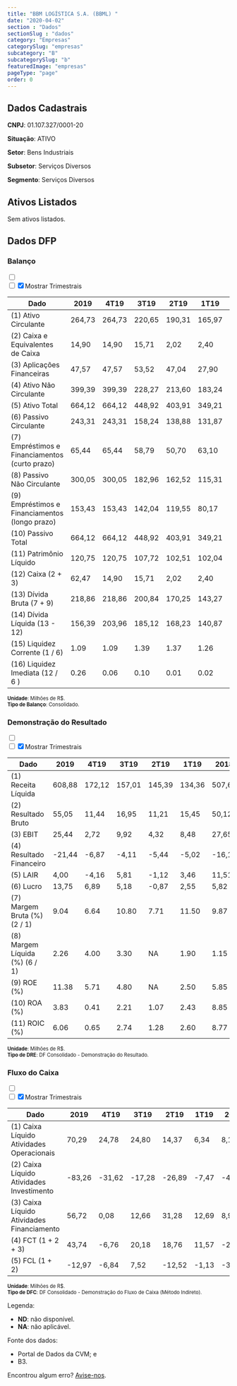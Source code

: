 ```yaml
---  
title: "BBM LOGÍSTICA S.A. (BBML) "  
date: "2020-04-02"  
section : "Dados"  
sectionSlug : "dados"  
category: "Empresas"  
categorySlug: "empresas"  
subcategory: "B"  
subcategorySlug: "b"  
featuredImage: "empresas"  
pageType: "page"  
order: 0  
---
```



## Dados Cadastrais


**CNPJ**: 01.107.327/0001-20

**Situação**: ATIVO

**Setor**: Bens Industriais

**Subsetor**: Serviços Diversos

**Segmento**: Serviços Diversos


## Ativos Listados


Sem ativos listados.




## Dados DFP

### Balanço
  
<input type='checkbox' class='toggleCommand' id='toggleBalanco' name='toggleBalanco'>  
<div class='filter-group-balanco'>  
<div class='check_button_balanco'>  
<label for='toggleBalanco'>  
<input type='checkbox' data-filter-col='trimBalanco'><input type='checkbox' data-filter-col='trimBalanco' checked><span>Mostrar Trimestrais</span>  
</label>  
</div>  
</div>  
<div class='overflow balancoTableWrapper'>  
<table class='balancoTable'>  
<thead>  
<tr>  
<th class='dataHeader fixedLeftColumn'>Dado</th>  
<th>2019</th>  
<th class='trimHeader' data-col='trimBalanco'>4T19</th>  
<th class='trimHeader' data-col='trimBalanco'>3T19</th>  
<th class='trimHeader' data-col='trimBalanco'>2T19</th>  
<th class='trimHeader' data-col='trimBalanco'>1T19</th>  
<th>2018</th>  
<th class='trimHeader' data-col='trimBalanco'>4T18</th>  
<th class='trimHeader' data-col='trimBalanco'>3T18</th>  
<th class='trimHeader' data-col='trimBalanco'>2T18</th>  
<th class='trimHeader' data-col='trimBalanco'>1T18</th>  
<th>2017</th>  
<th class='trimHeader' data-col='trimBalanco'>4T17</th>  
<th class='trimHeader' data-col='trimBalanco'>3T17</th>  
<th class='trimHeader' data-col='trimBalanco'>2T17</th>  
<th class='trimHeader' data-col='trimBalanco'>1T17</th>  
</tr>  
</thead>  
<tbody>  
<tr class='trContaAtivo'>  
<td class='leftAlignCell rowDescription fixedLeftColumn'>(1) Ativo Circulante</td>  
<td>264,73</td>  
<td data-col='trimBalanco' class='trimData'>264,73</td>  
<td data-col='trimBalanco' class='trimData'>220,65</td>  
<td data-col='trimBalanco' class='trimData'>190,31</td>  
<td data-col='trimBalanco' class='trimData'>165,97</td>  
<td>151,58</td>  
<td data-col='trimBalanco' class='trimData'>152,92</td>  
<td data-col='trimBalanco' class='trimData'>149,35</td>  
<td data-col='trimBalanco' class='trimData'>128,43</td>  
<td data-col='trimBalanco' class='trimData'>110,46</td>  
<td>101,54</td>  
<td data-col='trimBalanco' class='trimData'>101,54</td>  
<td data-col='trimBalanco' class='trimData'>101,54</td>  
<td data-col='trimBalanco' class='trimData'>101,48</td>  
<td data-col='trimBalanco' class='trimData'>101,48</td>  
</tr>  
<tr class='trContaAtivo'>  
<td class='leftAlignCell rowDescription fixedLeftColumn'>(2) Caixa e Equivalentes de Caixa</td>  
<td>14,90</td>  
<td data-col='trimBalanco' class='trimData'>14,90</td>  
<td data-col='trimBalanco' class='trimData'>15,71</td>  
<td data-col='trimBalanco' class='trimData'>2,02</td>  
<td data-col='trimBalanco' class='trimData'>2,40</td>  
<td>1,16</td>  
<td data-col='trimBalanco' class='trimData'>1,16</td>  
<td data-col='trimBalanco' class='trimData'>3,12</td>  
<td data-col='trimBalanco' class='trimData'>6,20</td>  
<td data-col='trimBalanco' class='trimData'>3,67</td>  
<td>1,05</td>  
<td data-col='trimBalanco' class='trimData'>1,05</td>  
<td data-col='trimBalanco' class='trimData'>1,05</td>  
<td data-col='trimBalanco' class='trimData'>0,99</td>  
<td data-col='trimBalanco' class='trimData'>0,99</td>  
</tr>  
<tr class='trContaAtivo'>  
<td class='leftAlignCell rowDescription fixedLeftColumn'>(3) Aplicações Financeiras</td>  
<td>47,57</td>  
<td data-col='trimBalanco' class='trimData'>47,57</td>  
<td data-col='trimBalanco' class='trimData'>53,52</td>  
<td data-col='trimBalanco' class='trimData'>47,04</td>  
<td data-col='trimBalanco' class='trimData'>27,90</td>  
<td>17,57</td>  
<td data-col='trimBalanco' class='trimData'>17,57</td>  
<td data-col='trimBalanco' class='trimData'>17,09</td>  
<td data-col='trimBalanco' class='trimData'>13,42</td>  
<td data-col='trimBalanco' class='trimData'>18,98</td>  
<td>44,26</td>  
<td data-col='trimBalanco' class='trimData'>44,26</td>  
<td data-col='trimBalanco' class='trimData'>44,26</td>  
<td data-col='trimBalanco' class='trimData'>44,26</td>  
<td data-col='trimBalanco' class='trimData'>44,26</td>  
</tr>  
<tr class='trContaAtivo'>  
<td class='leftAlignCell rowDescription fixedLeftColumn'>(4) Ativo Não Circulante</td>  
<td>399,39</td>  
<td data-col='trimBalanco' class='trimData'>399,39</td>  
<td data-col='trimBalanco' class='trimData'>228,27</td>  
<td data-col='trimBalanco' class='trimData'>213,60</td>  
<td data-col='trimBalanco' class='trimData'>183,24</td>  
<td>160,74</td>  
<td data-col='trimBalanco' class='trimData'>160,29</td>  
<td data-col='trimBalanco' class='trimData'>166,03</td>  
<td data-col='trimBalanco' class='trimData'>151,51</td>  
<td data-col='trimBalanco' class='trimData'>148,91</td>  
<td>112,86</td>  
<td data-col='trimBalanco' class='trimData'>112,86</td>  
<td data-col='trimBalanco' class='trimData'>112,86</td>  
<td data-col='trimBalanco' class='trimData'>112,91</td>  
<td data-col='trimBalanco' class='trimData'>112,91</td>  
</tr>  
<tr class='trContaAtivo'>  
<td class='leftAlignCell rowDescription fixedLeftColumn'>(5) Ativo Total</td>  
<td>664,12</td>  
<td data-col='trimBalanco' class='trimData'>664,12</td>  
<td data-col='trimBalanco' class='trimData'>448,92</td>  
<td data-col='trimBalanco' class='trimData'>403,91</td>  
<td data-col='trimBalanco' class='trimData'>349,21</td>  
<td>312,32</td>  
<td data-col='trimBalanco' class='trimData'>313,20</td>  
<td data-col='trimBalanco' class='trimData'>315,37</td>  
<td data-col='trimBalanco' class='trimData'>279,94</td>  
<td data-col='trimBalanco' class='trimData'>259,37</td>  
<td>214,40</td>  
<td data-col='trimBalanco' class='trimData'>214,40</td>  
<td data-col='trimBalanco' class='trimData'>214,40</td>  
<td data-col='trimBalanco' class='trimData'>214,39</td>  
<td data-col='trimBalanco' class='trimData'>214,39</td>  
</tr>  
<tr class='trContaPassivo'>  
<td class='leftAlignCell rowDescription fixedLeftColumn'>(6) Passivo Circulante</td>  
<td>243,31</td>  
<td data-col='trimBalanco' class='trimData'>243,31</td>  
<td data-col='trimBalanco' class='trimData'>158,24</td>  
<td data-col='trimBalanco' class='trimData'>138,88</td>  
<td data-col='trimBalanco' class='trimData'>131,87</td>  
<td>115,96</td>  
<td data-col='trimBalanco' class='trimData'>116,28</td>  
<td data-col='trimBalanco' class='trimData'>125,30</td>  
<td data-col='trimBalanco' class='trimData'>117,46</td>  
<td data-col='trimBalanco' class='trimData'>106,28</td>  
<td>80,99</td>  
<td data-col='trimBalanco' class='trimData'>80,99</td>  
<td data-col='trimBalanco' class='trimData'>80,99</td>  
<td data-col='trimBalanco' class='trimData'>80,99</td>  
<td data-col='trimBalanco' class='trimData'>80,99</td>  
</tr>  
<tr class='trContaPassivo'>  
<td class='leftAlignCell rowDescription fixedLeftColumn'>(7) Empréstimos e Financiamentos (curto prazo)</td>  
<td>65,44</td>  
<td data-col='trimBalanco' class='trimData'>65,44</td>  
<td data-col='trimBalanco' class='trimData'>58,79</td>  
<td data-col='trimBalanco' class='trimData'>50,70</td>  
<td data-col='trimBalanco' class='trimData'>63,10</td>  
<td>55,80</td>  
<td data-col='trimBalanco' class='trimData'>55,80</td>  
<td data-col='trimBalanco' class='trimData'>75,59</td>  
<td data-col='trimBalanco' class='trimData'>50,84</td>  
<td data-col='trimBalanco' class='trimData'>42,94</td>  
<td>35,77</td>  
<td data-col='trimBalanco' class='trimData'>35,77</td>  
<td data-col='trimBalanco' class='trimData'>50,03</td>  
<td data-col='trimBalanco' class='trimData'>36,91</td>  
<td data-col='trimBalanco' class='trimData'>36,91</td>  
</tr>  
<tr class='trContaPassivo'>  
<td class='leftAlignCell rowDescription fixedLeftColumn'>(8) Passivo Não Circulante</td>  
<td>300,05</td>  
<td data-col='trimBalanco' class='trimData'>300,05</td>  
<td data-col='trimBalanco' class='trimData'>182,96</td>  
<td data-col='trimBalanco' class='trimData'>162,52</td>  
<td data-col='trimBalanco' class='trimData'>115,31</td>  
<td>96,88</td>  
<td data-col='trimBalanco' class='trimData'>97,44</td>  
<td data-col='trimBalanco' class='trimData'>103,97</td>  
<td data-col='trimBalanco' class='trimData'>81,30</td>  
<td data-col='trimBalanco' class='trimData'>83,64</td>  
<td>65,17</td>  
<td data-col='trimBalanco' class='trimData'>65,17</td>  
<td data-col='trimBalanco' class='trimData'>65,17</td>  
<td data-col='trimBalanco' class='trimData'>65,17</td>  
<td data-col='trimBalanco' class='trimData'>65,17</td>  
</tr>  
<tr class='trContaPassivo'>  
<td class='leftAlignCell rowDescription fixedLeftColumn'>(9) Empréstimos e Financiamentos (longo prazo)</td>  
<td>153,43</td>  
<td data-col='trimBalanco' class='trimData'>153,43</td>  
<td data-col='trimBalanco' class='trimData'>142,04</td>  
<td data-col='trimBalanco' class='trimData'>119,55</td>  
<td data-col='trimBalanco' class='trimData'>80,17</td>  
<td>71,54</td>  
<td data-col='trimBalanco' class='trimData'>71,54</td>  
<td data-col='trimBalanco' class='trimData'>92,97</td>  
<td data-col='trimBalanco' class='trimData'>69,30</td>  
<td data-col='trimBalanco' class='trimData'>71,70</td>  
<td>47,57</td>  
<td data-col='trimBalanco' class='trimData'>47,57</td>  
<td data-col='trimBalanco' class='trimData'>54,60</td>  
<td data-col='trimBalanco' class='trimData'>52,48</td>  
<td data-col='trimBalanco' class='trimData'>52,48</td>  
</tr>  
<tr class='trContaPassivo'>  
<td class='leftAlignCell rowDescription fixedLeftColumn'>(10) Passivo Total</td>  
<td>664,12</td>  
<td data-col='trimBalanco' class='trimData'>664,12</td>  
<td data-col='trimBalanco' class='trimData'>448,92</td>  
<td data-col='trimBalanco' class='trimData'>403,91</td>  
<td data-col='trimBalanco' class='trimData'>349,21</td>  
<td>312,32</td>  
<td data-col='trimBalanco' class='trimData'>313,20</td>  
<td data-col='trimBalanco' class='trimData'>315,37</td>  
<td data-col='trimBalanco' class='trimData'>279,94</td>  
<td data-col='trimBalanco' class='trimData'>259,37</td>  
<td>214,40</td>  
<td data-col='trimBalanco' class='trimData'>214,40</td>  
<td data-col='trimBalanco' class='trimData'>214,40</td>  
<td data-col='trimBalanco' class='trimData'>214,39</td>  
<td data-col='trimBalanco' class='trimData'>214,39</td>  
</tr>  
<tr class='trContaPassivo'>  
<td class='leftAlignCell rowDescription fixedLeftColumn'>(11) Patrimônio Líquido</td>  
<td>120,75</td>  
<td data-col='trimBalanco' class='trimData'>120,75</td>  
<td data-col='trimBalanco' class='trimData'>107,72</td>  
<td data-col='trimBalanco' class='trimData'>102,51</td>  
<td data-col='trimBalanco' class='trimData'>102,04</td>  
<td>99,49</td>  
<td data-col='trimBalanco' class='trimData'>99,49</td>  
<td data-col='trimBalanco' class='trimData'>86,10</td>  
<td data-col='trimBalanco' class='trimData'>81,18</td>  
<td data-col='trimBalanco' class='trimData'>69,45</td>  
<td>68,24</td>  
<td data-col='trimBalanco' class='trimData'>68,24</td>  
<td data-col='trimBalanco' class='trimData'>68,24</td>  
<td data-col='trimBalanco' class='trimData'>68,23</td>  
<td data-col='trimBalanco' class='trimData'>68,23</td>  
</tr>  
<tr>  
<td class='leftAlignCell rowDescription fixedLeftColumn'>(12) Caixa (2 + 3)</td>  
<td class='positiveNumber'>62,47</td>  
<td class='positiveNumber trimData' data-col='trimBalanco'>14,90</td>  
<td class='positiveNumber trimData' data-col='trimBalanco'>15,71</td>  
<td class='positiveNumber trimData' data-col='trimBalanco'>2,02</td>  
<td class='positiveNumber trimData' data-col='trimBalanco'>2,40</td>  
<td class='positiveNumber'>18,73</td>  
<td class='positiveNumber trimData' data-col='trimBalanco'>1,16</td>  
<td class='positiveNumber trimData' data-col='trimBalanco'>6,23</td>  
<td class='positiveNumber trimData' data-col='trimBalanco'>18,60</td>  
<td class='positiveNumber trimData' data-col='trimBalanco'>3,67</td>  
<td class='positiveNumber'>45,30</td>  
<td class='positiveNumber trimData' data-col='trimBalanco'>1,05</td>  
<td class='positiveNumber trimData' data-col='trimBalanco'>2,09</td>  
<td class='positiveNumber trimData' data-col='trimBalanco'>2,97</td>  
<td class='positiveNumber trimData' data-col='trimBalanco'>0,99</td>  
</tr>  
<tr class='trDividaBruta'>  
<td class='leftAlignCell rowDescription fixedLeftColumn'>(13) Dívida Bruta (7 + 9)</td>  
<td class='negativeNumber'>218,86</td>  
<td class='negativeNumber trimData' data-col='trimBalanco'>218,86</td>  
<td class='negativeNumber trimData' data-col='trimBalanco'>200,84</td>  
<td class='negativeNumber trimData' data-col='trimBalanco'>170,25</td>  
<td class='negativeNumber trimData' data-col='trimBalanco'>143,27</td>  
<td class='negativeNumber'>127,33</td>  
<td class='negativeNumber trimData' data-col='trimBalanco'>127,33</td>  
<td class='negativeNumber trimData' data-col='trimBalanco'>337,11</td>  
<td class='negativeNumber trimData' data-col='trimBalanco'>360,41</td>  
<td class='negativeNumber trimData' data-col='trimBalanco'>114,64</td>  
<td class='negativeNumber'>83,34</td>  
<td class='negativeNumber trimData' data-col='trimBalanco'>83,34</td>  
<td class='negativeNumber trimData' data-col='trimBalanco'>209,27</td>  
<td class='negativeNumber trimData' data-col='trimBalanco'>268,17</td>  
<td class='negativeNumber trimData' data-col='trimBalanco'>89,39</td>  
</tr>  
<tr>  
<td class='leftAlignCell rowDescription fixedLeftColumn'>(14) Dívida Líquida  (13 - 12)</td>  
<td class='negativeNumber'>156,39</td>  
<td class='negativeNumber trimData' data-col='trimBalanco'>203,96</td>  
<td class='negativeNumber trimData' data-col='trimBalanco'>185,12</td>  
<td class='negativeNumber trimData' data-col='trimBalanco'>168,23</td>  
<td class='negativeNumber trimData' data-col='trimBalanco'>140,87</td>  
<td class='negativeNumber'>108,60</td>  
<td class='negativeNumber trimData' data-col='trimBalanco'>126,17</td>  
<td class='negativeNumber trimData' data-col='trimBalanco'>330,88</td>  
<td class='negativeNumber trimData' data-col='trimBalanco'>341,81</td>  
<td class='negativeNumber trimData' data-col='trimBalanco'>110,97</td>  
<td class='negativeNumber'>38,04</td>  
<td class='negativeNumber trimData' data-col='trimBalanco'>82,30</td>  
<td class='negativeNumber trimData' data-col='trimBalanco'>207,17</td>  
<td class='negativeNumber trimData' data-col='trimBalanco'>265,19</td>  
<td class='negativeNumber trimData' data-col='trimBalanco'>88,40</td>  
</tr>  
<tr>  
<td class='leftAlignCell rowDescription fixedLeftColumn'>(15) Liquidez Corrente (1 / 6)</td>  
<td>1.09</td>  
<td data-col='trimBalanco' class='trimData'>1.09</td>  
<td data-col='trimBalanco' class='trimData'>1.39</td>  
<td data-col='trimBalanco' class='trimData'>1.37</td>  
<td data-col='trimBalanco' class='trimData'>1.26</td>  
<td>1.31</td>  
<td data-col='trimBalanco' class='trimData'>1.32</td>  
<td data-col='trimBalanco' class='trimData'>1.19</td>  
<td data-col='trimBalanco' class='trimData'>1.09</td>  
<td data-col='trimBalanco' class='trimData'>1.04</td>  
<td>1.25</td>  
<td data-col='trimBalanco' class='trimData'>1.25</td>  
<td data-col='trimBalanco' class='trimData'>1.25</td>  
<td data-col='trimBalanco' class='trimData'>1.25</td>  
<td data-col='trimBalanco' class='trimData'>1.25</td>  
</tr>  
<tr>  
<td class='leftAlignCell rowDescription fixedLeftColumn'>(16) Liquidez Imediata  (12 / 6 )</td>  
<td>0.26</td>  
<td data-col='trimBalanco' class='trimData'>0.06</td>  
<td data-col='trimBalanco' class='trimData'>0.10</td>  
<td data-col='trimBalanco' class='trimData'>0.01</td>  
<td data-col='trimBalanco' class='trimData'>0.02</td>  
<td>0.16</td>  
<td data-col='trimBalanco' class='trimData'>0.01</td>  
<td data-col='trimBalanco' class='trimData'>0.05</td>  
<td data-col='trimBalanco' class='trimData'>0.16</td>  
<td data-col='trimBalanco' class='trimData'>0.03</td>  
<td>0.56</td>  
<td data-col='trimBalanco' class='trimData'>0.01</td>  
<td data-col='trimBalanco' class='trimData'>0.03</td>  
<td data-col='trimBalanco' class='trimData'>0.04</td>  
<td data-col='trimBalanco' class='trimData'>0.01</td>  
</tr>  
</tbody>  
</table>  
</div>  
<p style='font-size:0.7rem; margin:0px;'><strong>Unidade</strong>: Milhões de R$.</p>  
<p style='font-size:0.7rem; margin:0px;'><strong>Tipo de Balanço</strong>: Consolidado.</p>


### Demonstração do Resultado
  
<input type='checkbox' class='toggleCommand' id='toggleDRE' name='toggleDRE'>  
<div class='filter-group-dre'>  
<div class='check_button_dre'>  
<label for='toggleDRE'>  
<input type='checkbox' data-filter-col='trimDRE'><input type='checkbox' data-filter-col='trimDRE' checked><span>Mostrar Trimestrais</span>  
</label>  
</div>  
</div>  
<div class='overflow balancoTableWrapper'>  
<table class='balancoTable'>  
<thead>  
<tr>  
<th class='dataHeader fixedLeftColumn'>Dado</th>  
<th>2019</th>  
<th class='trimHeader' data-col='trimDRE'>4T19</th>  
<th class='trimHeader' data-col='trimDRE'>3T19</th>  
<th class='trimHeader' data-col='trimDRE'>2T19</th>  
<th class='trimHeader' data-col='trimDRE'>1T19</th>  
<th>2018</th>  
<th class='trimHeader' data-col='trimDRE'>4T18</th>  
<th class='trimHeader' data-col='trimDRE'>3T18</th>  
<th class='trimHeader' data-col='trimDRE'>2T18</th>  
<th class='trimHeader' data-col='trimDRE'>1T18</th>  
<th>2017</th>  
<th class='trimHeader' data-col='trimDRE'>4T17</th>  
<th class='trimHeader' data-col='trimDRE'>3T17</th>  
<th class='trimHeader' data-col='trimDRE'>2T17</th>  
<th class='trimHeader' data-col='trimDRE'>1T17</th>  
<th>2016</th>  
<th class='trimHeader' data-col='trimDRE'>4T16</th>  
<th class='trimHeader' data-col='trimDRE'>3T16</th>  
<th class='trimHeader' data-col='trimDRE'>2T16</th>  
<th class='trimHeader' data-col='trimDRE'>1T16</th>  
</tr>  
</thead>  
<tbody>  
<tr class='trDRE'>  
<td class='leftAlignCell rowDescription fixedLeftColumn'>(1) Receita Líquida</td>  
<td>608,88</td>  
<td data-col='trimDRE' class='trimData' >172,12</td>  
<td data-col='trimDRE' class='trimData' >157,01</td>  
<td data-col='trimDRE' class='trimData' >145,39</td>  
<td data-col='trimDRE' class='trimData' >134,36</td>  
<td>507,62</td>  
<td data-col='trimDRE' class='trimData' >139,60</td>  
<td data-col='trimDRE' class='trimData' >148,88</td>  
<td data-col='trimDRE' class='trimData' >124,21</td>  
<td data-col='trimDRE' class='trimData' >94,93</td>  
<td>289,75</td>  
<td data-col='trimDRE' class='trimData' >78,34</td>  
<td data-col='trimDRE' class='trimData' >72,32</td>  
<td data-col='trimDRE' class='trimData' >74,24</td>  
<td data-col='trimDRE' class='trimData' >64,84</td>  
<td>ND</td>  
<td data-col='trimDRE' class='trimData'>ND</td>  
<td data-col='trimDRE' class='trimData'>ND</td>  
<td data-col='trimDRE' class='trimData'>ND</td>  
<td data-col='trimDRE' class='trimData'>ND</td>  
</tr>  
<tr class='trDRE'>  
<td class='leftAlignCell rowDescription fixedLeftColumn'>(2) Resultado Bruto</td>  
<td class='positiveNumberGreen'>55,05</td>  
<td data-col='trimDRE' class='trimData positiveNumberGreen' >11,44</td>  
<td data-col='trimDRE' class='trimData positiveNumberGreen' >16,95</td>  
<td data-col='trimDRE' class='trimData positiveNumberGreen' >11,21</td>  
<td data-col='trimDRE' class='trimData positiveNumberGreen' >15,45</td>  
<td class='positiveNumberGreen'>50,12</td>  
<td data-col='trimDRE' class='trimData positiveNumberGreen' >16,44</td>  
<td data-col='trimDRE' class='trimData positiveNumberGreen' >23,86</td>  
<td data-col='trimDRE' class='trimData positiveNumberGreen' >15,06</td>  
<td data-col='trimDRE' class='trimData positiveNumberGreen' >12,42</td>  
<td class='positiveNumberGreen'>43,26</td>  
<td data-col='trimDRE' class='trimData positiveNumberGreen' >10,02</td>  
<td data-col='trimDRE' class='trimData positiveNumberGreen' >10,15</td>  
<td data-col='trimDRE' class='trimData positiveNumberGreen' >13,90</td>  
<td data-col='trimDRE' class='trimData positiveNumberGreen' >9,20</td>  
<td>ND</td>  
<td data-col='trimDRE' class='trimData'>ND</td>  
<td data-col='trimDRE' class='trimData'>ND</td>  
<td data-col='trimDRE' class='trimData'>ND</td>  
<td data-col='trimDRE' class='trimData'>ND</td>  
</tr>  
<tr class='trDRE'>  
<td class='leftAlignCell rowDescription fixedLeftColumn'>(3) EBIT</td>  
<td class='positiveNumberGreen'>25,44</td>  
<td data-col='trimDRE' class='trimData positiveNumberGreen' >2,72</td>  
<td data-col='trimDRE' class='trimData positiveNumberGreen' >9,92</td>  
<td data-col='trimDRE' class='trimData positiveNumberGreen' >4,32</td>  
<td data-col='trimDRE' class='trimData positiveNumberGreen' >8,48</td>  
<td class='positiveNumberGreen'>27,65</td>  
<td data-col='trimDRE' class='trimData positiveNumberGreen' >6,50</td>  
<td data-col='trimDRE' class='trimData positiveNumberGreen' >12,26</td>  
<td data-col='trimDRE' class='trimData positiveNumberGreen' >4,01</td>  
<td data-col='trimDRE' class='trimData positiveNumberGreen' >4,88</td>  
<td class='positiveNumberGreen'>14,68</td>  
<td data-col='trimDRE' class='trimData positiveNumberGreen' >0,33</td>  
<td data-col='trimDRE' class='trimData positiveNumberGreen' >2,31</td>  
<td data-col='trimDRE' class='trimData positiveNumberGreen' >8,81</td>  
<td data-col='trimDRE' class='trimData positiveNumberGreen' >3,23</td>  
<td>ND</td>  
<td data-col='trimDRE' class='trimData'>ND</td>  
<td data-col='trimDRE' class='trimData'>ND</td>  
<td data-col='trimDRE' class='trimData'>ND</td>  
<td data-col='trimDRE' class='trimData'>ND</td>  
</tr>  
<tr class='trDRE'>  
<td class='leftAlignCell rowDescription fixedLeftColumn'>(4) Resultado Financeiro</td>  
<td class='negativeNumber'>-21,44</td>  
<td data-col='trimDRE' class='trimData negativeNumber' >-6,87</td>  
<td data-col='trimDRE' class='trimData negativeNumber' >-4,11</td>  
<td data-col='trimDRE' class='trimData negativeNumber' >-5,44</td>  
<td data-col='trimDRE' class='trimData negativeNumber' >-5,02</td>  
<td class='negativeNumber'>-16,14</td>  
<td data-col='trimDRE' class='trimData negativeNumber' >-5,09</td>  
<td data-col='trimDRE' class='trimData negativeNumber' >-4,95</td>  
<td data-col='trimDRE' class='trimData negativeNumber' >-3,76</td>  
<td data-col='trimDRE' class='trimData negativeNumber' >-2,33</td>  
<td class='negativeNumber'>-14,77</td>  
<td data-col='trimDRE' class='trimData negativeNumber' >-2,19</td>  
<td data-col='trimDRE' class='trimData negativeNumber' >-5,86</td>  
<td data-col='trimDRE' class='trimData negativeNumber' >-3,53</td>  
<td data-col='trimDRE' class='trimData negativeNumber' >-3,18</td>  
<td>ND</td>  
<td data-col='trimDRE' class='trimData'>ND</td>  
<td data-col='trimDRE' class='trimData'>ND</td>  
<td data-col='trimDRE' class='trimData'>ND</td>  
<td data-col='trimDRE' class='trimData'>ND</td>  
</tr>  
<tr class='trDRE'>  
<td class='leftAlignCell rowDescription fixedLeftColumn'>(5) LAIR</td>  
<td class='positiveNumberGreen'>4,00</td>  
<td data-col='trimDRE' class='trimData negativeNumber' >-4,16</td>  
<td data-col='trimDRE' class='trimData positiveNumberGreen' >5,81</td>  
<td data-col='trimDRE' class='trimData negativeNumber' >-1,12</td>  
<td data-col='trimDRE' class='trimData positiveNumberGreen' >3,46</td>  
<td class='positiveNumberGreen'>11,51</td>  
<td data-col='trimDRE' class='trimData positiveNumberGreen' >1,41</td>  
<td data-col='trimDRE' class='trimData positiveNumberGreen' >7,31</td>  
<td data-col='trimDRE' class='trimData positiveNumberGreen' >0,25</td>  
<td data-col='trimDRE' class='trimData positiveNumberGreen' >2,54</td>  
<td class='negativeNumber'>-0,09</td>  
<td data-col='trimDRE' class='trimData negativeNumber' >-1,86</td>  
<td data-col='trimDRE' class='trimData negativeNumber' >-3,55</td>  
<td data-col='trimDRE' class='trimData positiveNumberGreen' >5,28</td>  
<td data-col='trimDRE' class='trimData positiveNumberGreen' >0,04</td>  
<td>ND</td>  
<td data-col='trimDRE' class='trimData'>ND</td>  
<td data-col='trimDRE' class='trimData'>ND</td>  
<td data-col='trimDRE' class='trimData'>ND</td>  
<td data-col='trimDRE' class='trimData'>ND</td>  
</tr>  
<tr class='trDRE'>  
<td class='leftAlignCell rowDescription fixedLeftColumn'>(6) Lucro</td>  
<td class='positiveNumberGreen'>13,75</td>  
<td data-col='trimDRE' class='trimData positiveNumberGreen' >6,89</td>  
<td data-col='trimDRE' class='trimData positiveNumberGreen' >5,18</td>  
<td data-col='trimDRE' class='trimData negativeNumber' >-0,87</td>  
<td data-col='trimDRE' class='trimData positiveNumberGreen' >2,55</td>  
<td class='positiveNumberGreen'>5,82</td>  
<td data-col='trimDRE' class='trimData positiveNumberGreen' >0,08</td>  
<td data-col='trimDRE' class='trimData positiveNumberGreen' >4,57</td>  
<td data-col='trimDRE' class='trimData negativeNumber' >-0,05</td>  
<td data-col='trimDRE' class='trimData positiveNumberGreen' >1,22</td>  
<td class='positiveNumberGreen'>3,10</td>  
<td data-col='trimDRE' class='trimData positiveNumberGreen' >3,42</td>  
<td data-col='trimDRE' class='trimData negativeNumber' >-4,10</td>  
<td data-col='trimDRE' class='trimData positiveNumberGreen' >4,37</td>  
<td data-col='trimDRE' class='trimData negativeNumber' >-0,57</td>  
<td>ND</td>  
<td data-col='trimDRE' class='trimData'>ND</td>  
<td data-col='trimDRE' class='trimData'>ND</td>  
<td data-col='trimDRE' class='trimData'>ND</td>  
<td data-col='trimDRE' class='trimData'>ND</td>  
</tr>  
<tr class='trDREMargem'>  
<td class='leftAlignCell rowDescription fixedLeftColumn'>(7) Margem Bruta (%) (2 / 1)</td>  
<td>9.04</td>  
<td data-col='trimDRE' class='trimData'>6.64</td>  
<td data-col='trimDRE' class='trimData'>10.80</td>  
<td data-col='trimDRE' class='trimData'>7.71</td>  
<td data-col='trimDRE' class='trimData'>11.50</td>  
<td>9.87</td>  
<td data-col='trimDRE' class='trimData'>11.78</td>  
<td data-col='trimDRE' class='trimData'>16.03</td>  
<td data-col='trimDRE' class='trimData'>12.12</td>  
<td data-col='trimDRE' class='trimData'>13.09</td>  
<td>14.93</td>  
<td data-col='trimDRE' class='trimData'>12.78</td>  
<td data-col='trimDRE' class='trimData'>14.04</td>  
<td data-col='trimDRE' class='trimData'>18.72</td>  
<td data-col='trimDRE' class='trimData'>14.18</td>  
<td>ND</td>  
<td data-col='trimDRE' class='trimData'>ND</td>  
<td data-col='trimDRE' class='trimData'>ND</td>  
<td data-col='trimDRE' class='trimData'>ND</td>  
<td data-col='trimDRE' class='trimData'>ND</td>  
</tr>  
<tr class='trDREMargem'>  
<td class='leftAlignCell rowDescription fixedLeftColumn'>(8) Margem Líquida (%) (6 / 1)</td>  
<td>2.26</td>  
<td data-col='trimDRE' class='trimData'>4.00</td>  
<td data-col='trimDRE' class='trimData'>3.30</td>  
<td data-col='trimDRE' class='trimData'>NA</td>  
<td data-col='trimDRE' class='trimData'>1.90</td>  
<td>1.15</td>  
<td data-col='trimDRE' class='trimData'>0.06</td>  
<td data-col='trimDRE' class='trimData'>3.07</td>  
<td data-col='trimDRE' class='trimData'>NA</td>  
<td data-col='trimDRE' class='trimData'>1.28</td>  
<td>1.07</td>  
<td data-col='trimDRE' class='trimData'>4.36</td>  
<td data-col='trimDRE' class='trimData'>NA</td>  
<td data-col='trimDRE' class='trimData'>5.88</td>  
<td data-col='trimDRE' class='trimData'>NA</td>  
<td>ND</td>  
<td data-col='trimDRE' class='trimData'>ND</td>  
<td data-col='trimDRE' class='trimData'>ND</td>  
<td data-col='trimDRE' class='trimData'>ND</td>  
<td data-col='trimDRE' class='trimData'>ND</td>  
</tr>  
<tr>  
<td class='leftAlignCell rowDescription fixedLeftColumn'>(9) ROE (%)</td>  
<td>11.38</td>  
<td data-col='trimDRE' class='trimData'>5.71</td>  
<td data-col='trimDRE' class='trimData'>4.80</td>  
<td data-col='trimDRE' class='trimData'>NA</td>  
<td data-col='trimDRE' class='trimData'>2.50</td>  
<td>5.85</td>  
<td data-col='trimDRE' class='trimData'>0.08</td>  
<td data-col='trimDRE' class='trimData'>5.30</td>  
<td data-col='trimDRE' class='trimData'>NA</td>  
<td data-col='trimDRE' class='trimData'>1.76</td>  
<td>4.55</td>  
<td data-col='trimDRE' class='trimData'>5.00</td>  
<td data-col='trimDRE' class='trimData'>NA</td>  
<td data-col='trimDRE' class='trimData'>6.40</td>  
<td data-col='trimDRE' class='trimData'>NA</td>  
<td>ND</td>  
<td data-col='trimDRE' class='trimData'>ND</td>  
<td data-col='trimDRE' class='trimData'>ND</td>  
<td data-col='trimDRE' class='trimData'>ND</td>  
<td data-col='trimDRE' class='trimData'>ND</td>  
</tr>  
<tr>  
<td class='leftAlignCell rowDescription fixedLeftColumn'>(10) ROA (%)</td>  
<td>3.83</td>  
<td data-col='trimDRE' class='trimData'>0.41</td>  
<td data-col='trimDRE' class='trimData'>2.21</td>  
<td data-col='trimDRE' class='trimData'>1.07</td>  
<td data-col='trimDRE' class='trimData'>2.43</td>  
<td>8.85</td>  
<td data-col='trimDRE' class='trimData'>2.08</td>  
<td data-col='trimDRE' class='trimData'>3.89</td>  
<td data-col='trimDRE' class='trimData'>1.43</td>  
<td data-col='trimDRE' class='trimData'>1.88</td>  
<td>6.85</td>  
<td data-col='trimDRE' class='trimData'>0.15</td>  
<td data-col='trimDRE' class='trimData'>1.08</td>  
<td data-col='trimDRE' class='trimData'>4.11</td>  
<td data-col='trimDRE' class='trimData'>1.51</td>  
<td>ND</td>  
<td data-col='trimDRE' class='trimData'>ND</td>  
<td data-col='trimDRE' class='trimData'>ND</td>  
<td data-col='trimDRE' class='trimData'>ND</td>  
<td data-col='trimDRE' class='trimData'>ND</td>  
</tr>  
<tr>  
<td class='leftAlignCell rowDescription fixedLeftColumn'>(11) ROIC (%)</td>  
<td>6.06</td>  
<td data-col='trimDRE' class='trimData'>0.65</td>  
<td data-col='trimDRE' class='trimData'>2.74</td>  
<td data-col='trimDRE' class='trimData'>1.28</td>  
<td data-col='trimDRE' class='trimData'>2.60</td>  
<td>8.77</td>  
<td data-col='trimDRE' class='trimData'>2.06</td>  
<td data-col='trimDRE' class='trimData'>2.11</td>  
<td data-col='trimDRE' class='trimData'>0.69</td>  
<td data-col='trimDRE' class='trimData'>1.99</td>  
<td>9.12</td>  
<td data-col='trimDRE' class='trimData'>0.21</td>  
<td data-col='trimDRE' class='trimData'>0.82</td>  
<td data-col='trimDRE' class='trimData'>2.90</td>  
<td data-col='trimDRE' class='trimData'>1.90</td>  
<td>ND</td>  
<td data-col='trimDRE' class='trimData'>ND</td>  
<td data-col='trimDRE' class='trimData'>ND</td>  
<td data-col='trimDRE' class='trimData'>ND</td>  
<td data-col='trimDRE' class='trimData'>ND</td>  
</tr>  
</tbody>  
</table>  
</div>  
<p style='font-size:0.7rem; margin:0px;'><strong>Unidade</strong>: Milhões de R$.</p>  
<p style='font-size:0.7rem; margin:0px;'><strong>Tipo de DRE</strong>: DF Consolidado - Demonstração do Resultado.</p>


### Fluxo do Caixa
  
<input type='checkbox' class='toggleCommand' id='toggleDFC' name='toggleDFC'>  
<div class='filter-group-dfc'>  
<div class='check_button_dfc'>  
<label for='toggleDFC'>  
<input type='checkbox' data-filter-col='trimDFC'><input type='checkbox' data-filter-col='trimDFC' checked><span>Mostrar Trimestrais</span>  
</label>  
</div>  
</div>  
<div class='overflow balancoTableWrapper'>  
<table class='balancoTable'>  
<thead>  
<tr>  
<th class='dataHeader fixedLeftColumn'>Dado</th>  
<th>2019</th>  
<th class='trimHeader' data-col='trimDFC'>4T19</th>  
<th class='trimHeader' data-col='trimDFC'>3T19</th>  
<th class='trimHeader' data-col='trimDFC'>2T19</th>  
<th class='trimHeader' data-col='trimDFC'>1T19</th>  
<th>2018</th>  
<th class='trimHeader' data-col='trimDFC'>4T18</th>  
<th class='trimHeader' data-col='trimDFC'>3T18</th>  
<th class='trimHeader' data-col='trimDFC'>2T18</th>  
<th class='trimHeader' data-col='trimDFC'>1T18</th>  
<th>2017</th>  
<th class='trimHeader' data-col='trimDFC'>4T17</th>  
<th class='trimHeader' data-col='trimDFC'>3T17</th>  
<th class='trimHeader' data-col='trimDFC'>2T17</th>  
<th class='trimHeader' data-col='trimDFC'>1T17</th>  
<th>2016</th>  
<th class='trimHeader' data-col='trimDFC'>4T16</th>  
<th class='trimHeader' data-col='trimDFC'>3T16</th>  
<th class='trimHeader' data-col='trimDFC'>2T16</th>  
<th class='trimHeader' data-col='trimDFC'>1T16</th>  
</tr>  
</thead>  
<tbody>  
<tr class='trDFC'>  
<td class='leftAlignCell rowDescription fixedLeftColumn'>(1) Caixa Líquido Atividades Operacionais</td>  
<td>70,29</td>  
<td data-col='trimDFC' class='trimData' >24,78</td>  
<td data-col='trimDFC' class='trimData' >24,80</td>  
<td data-col='trimDFC' class='trimData' >14,37</td>  
<td data-col='trimDFC' class='trimData' >6,34</td>  
<td>8,10</td>  
<td data-col='trimDFC' class='trimData' >4,63</td>  
<td data-col='trimDFC' class='trimData' >0,50</td>  
<td data-col='trimDFC' class='trimData' >-5,14</td>  
<td data-col='trimDFC' class='trimData' >9,00</td>  
<td>26,13</td>  
<td data-col='trimDFC' class='trimData'>ND</td>  
<td data-col='trimDFC' class='trimData'>ND</td>  
<td data-col='trimDFC' class='trimData'>ND</td>  
<td data-col='trimDFC' class='trimData'>ND</td>  
<td>ND</td>  
<td data-col='trimDFC' class='trimData'>ND</td>  
<td data-col='trimDFC' class='trimData'>ND</td>  
<td data-col='trimDFC' class='trimData'>ND</td>  
<td data-col='trimDFC' class='trimData'>ND</td>  
</tr>  
<tr class='trDFC'>  
<td class='leftAlignCell rowDescription fixedLeftColumn'>(2) Caixa Líquido Atividades Investimento</td>  
<td>-83,26</td>  
<td data-col='trimDFC' class='trimData' >-31,62</td>  
<td data-col='trimDFC' class='trimData' >-17,28</td>  
<td data-col='trimDFC' class='trimData' >-26,89</td>  
<td data-col='trimDFC' class='trimData' >-7,47</td>  
<td>-43,64</td>  
<td data-col='trimDFC' class='trimData' >0,02</td>  
<td data-col='trimDFC' class='trimData' >-6,56</td>  
<td data-col='trimDFC' class='trimData' >-0,37</td>  
<td data-col='trimDFC' class='trimData' >-36,73</td>  
<td>-5,29</td>  
<td data-col='trimDFC' class='trimData'>ND</td>  
<td data-col='trimDFC' class='trimData'>ND</td>  
<td data-col='trimDFC' class='trimData'>ND</td>  
<td data-col='trimDFC' class='trimData'>ND</td>  
<td>ND</td>  
<td data-col='trimDFC' class='trimData'>ND</td>  
<td data-col='trimDFC' class='trimData'>ND</td>  
<td data-col='trimDFC' class='trimData'>ND</td>  
<td data-col='trimDFC' class='trimData'>ND</td>  
</tr>  
<tr class='trDFC'>  
<td class='leftAlignCell rowDescription fixedLeftColumn'>(3) Caixa Líquido Atividades Financiamento</td>  
<td>56,72</td>  
<td data-col='trimDFC' class='trimData' >0,08</td>  
<td data-col='trimDFC' class='trimData' >12,66</td>  
<td data-col='trimDFC' class='trimData' >31,28</td>  
<td data-col='trimDFC' class='trimData' >12,69</td>  
<td>8,97</td>  
<td data-col='trimDFC' class='trimData' >-6,12</td>  
<td data-col='trimDFC' class='trimData' >6,58</td>  
<td data-col='trimDFC' class='trimData' >2,48</td>  
<td data-col='trimDFC' class='trimData' >5,13</td>  
<td>14,50</td>  
<td data-col='trimDFC' class='trimData'>ND</td>  
<td data-col='trimDFC' class='trimData'>ND</td>  
<td data-col='trimDFC' class='trimData'>ND</td>  
<td data-col='trimDFC' class='trimData'>ND</td>  
<td>ND</td>  
<td data-col='trimDFC' class='trimData'>ND</td>  
<td data-col='trimDFC' class='trimData'>ND</td>  
<td data-col='trimDFC' class='trimData'>ND</td>  
<td data-col='trimDFC' class='trimData'>ND</td>  
</tr>  
<tr>  
<td class='leftAlignCell rowDescription fixedLeftColumn'>(4) FCT (1 + 2 + 3)</td>  
<td class='positiveNumber'>43,74</td>  
<td data-col='trimDFC' class='trimData negativeNumber'>-6,76</td>  
<td data-col='trimDFC' class='trimData positiveNumber'>20,18</td>  
<td data-col='trimDFC' class='trimData positiveNumber'>18,76</td>  
<td data-col='trimDFC' class='trimData positiveNumber'>11,57</td>  
<td class='negativeNumber'>-26,57</td>  
<td data-col='trimDFC' class='trimData negativeNumber'>-1,48</td>  
<td data-col='trimDFC' class='trimData positiveNumber'>0,53</td>  
<td data-col='trimDFC' class='trimData negativeNumber'>-3,03</td>  
<td data-col='trimDFC' class='trimData negativeNumber'>-22,60</td>  
<td class='positiveNumber'>35,34</td>  
<td data-col='trimDFC' class='trimData'>ND</td>  
<td data-col='trimDFC' class='trimData'>ND</td>  
<td data-col='trimDFC' class='trimData'>ND</td>  
<td data-col='trimDFC' class='trimData'>ND</td>  
<td>ND</td>  
<td data-col='trimDFC' class='trimData'>ND</td>  
<td data-col='trimDFC' class='trimData'>ND</td>  
<td data-col='trimDFC' class='trimData'>ND</td>  
<td data-col='trimDFC' class='trimData'>ND</td>  
</tr>  
<tr>  
<td class='leftAlignCell rowDescription fixedLeftColumn'>(5) FCL (1 + 2)</td>  
<td class='negativeNumber'>-12,97</td>  
<td data-col='trimDFC' class='trimData negativeNumber'>-6,84</td>  
<td data-col='trimDFC' class='trimData positiveNumber'>7,52</td>  
<td data-col='trimDFC' class='trimData negativeNumber'>-12,52</td>  
<td data-col='trimDFC' class='trimData negativeNumber'>-1,13</td>  
<td class='negativeNumber'>-35,54</td>  
<td data-col='trimDFC' class='trimData positiveNumber'>4,65</td>  
<td data-col='trimDFC' class='trimData negativeNumber'>-6,05</td>  
<td data-col='trimDFC' class='trimData negativeNumber'>-5,50</td>  
<td data-col='trimDFC' class='trimData negativeNumber'>-27,73</td>  
<td class='positiveNumber'>20,84</td>  
<td data-col='trimDFC' class='trimData'>ND</td>  
<td data-col='trimDFC' class='trimData'>ND</td>  
<td data-col='trimDFC' class='trimData'>ND</td>  
<td data-col='trimDFC' class='trimData'>ND</td>  
<td>ND</td>  
<td data-col='trimDFC' class='trimData'>ND</td>  
<td data-col='trimDFC' class='trimData'>ND</td>  
<td data-col='trimDFC' class='trimData'>ND</td>  
<td data-col='trimDFC' class='trimData'>ND</td>  
</tr>  
</tbody>  
</table>  
</div>  
<p style='font-size:0.7rem; margin:0px;'><strong>Unidade</strong>: Milhões de R$.</p>  
<p style='font-size:0.7rem; margin:0px;'><strong>Tipo de DFC</strong>: DF Consolidado - Demonstração do Fluxo de Caixa (Método Indireto).</p>

  
<div class='referencias'>

Legenda:  
- **ND**: não disponível.  
- **NA**: não aplicável.

Fonte dos dados:  
- Portal de Dados da CVM; e  
- B3.

Encontrou algum erro? [Avise-nos](/contato).  
</div>